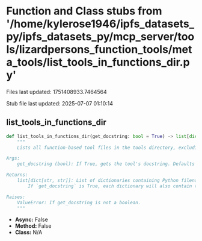 # Function and Class stubs from '/home/kylerose1946/ipfs_datasets_py/ipfs_datasets_py/mcp_server/tools/lizardpersons_function_tools/meta_tools/list_tools_in_functions_dir.py'

Files last updated: 1751408933.7464564

Stub file last updated: 2025-07-07 01:10:14

## list_tools_in_functions_dir

```python
def list_tools_in_functions_dir(get_docstring: bool = True) -> list[dict[str, str]]:
    """
    Lists all function-based tool files in the tools directory, excluding itself.

Args:
    get_docstring (bool): If True, gets the tool's docstring. Defaults to True.

Returns:
    list[dict[str, str]]: List of dictionaries containing Python filenames (without .py extension).
        If `get_docstring` is True, each dictionary will also contain the tool's docstring.

Raises:
    ValueError: If get_docstring is not a boolean.
    """
```
* **Async:** False
* **Method:** False
* **Class:** N/A
